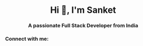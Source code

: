 <h1 align="center">Hi 👋, I'm Sanket</h1>
<h3 align="center">A passionate Full Stack Developer from India</h3>

<h3 align="left">Connect with me:</h3>
<p align="left">
</p>
